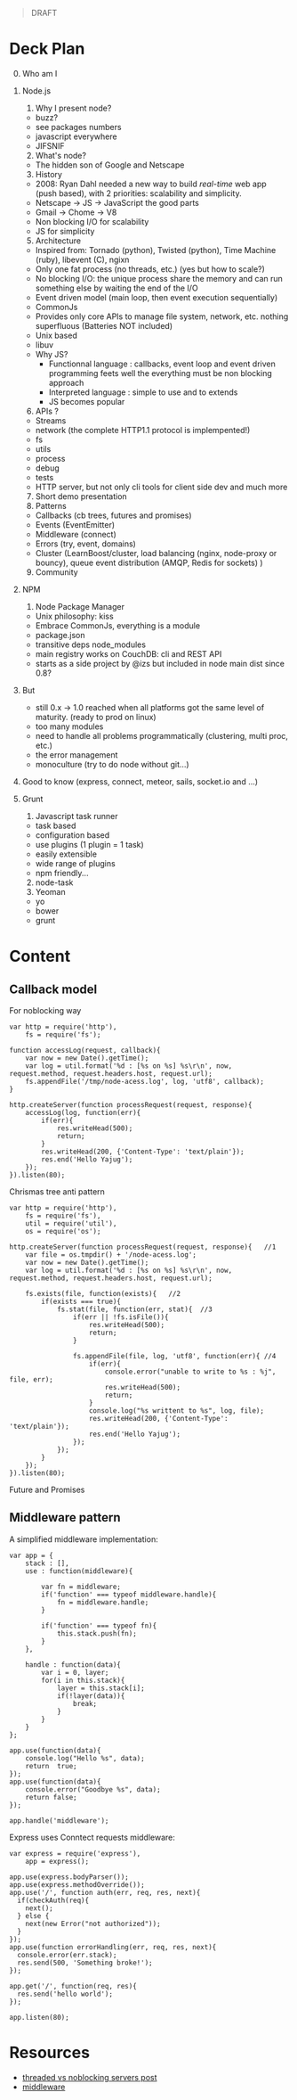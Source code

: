 > DRAFT

# Deck Plan

0. Who am I

1. Node.js
   1. Why I present node?
     - buzz? 
     - see packages numbers
     - javascript everywhere
     - JIFSNIF
   2. What's node?
     - The hidden son of Google and Netscape
   3. History
     - 2008: Ryan Dahl needed a new way to build _real-time_ web app (push based), with 2 priorities: scalability and simplicity.
     - Netscape -> JS -> JavaScript the good parts
     - Gmail -> Chome -> V8
     - Non blocking I/O for scalability
     - JS for simplicity
    5. Architecture
      - Inspired from: Tornado (python), Twisted (python), Time Machine (ruby), libevent (C), ngixn 
      - Only one fat process (no threads, etc.) (yes but how to scale?)
      - No blocking I/O: the unique process share the memory and can run something else by waiting the end of the I/O
      - Event driven model (main loop, then event execution sequentially)
      - CommonJs
      - Provides only core APIs to manage file system, network, etc. nothing superfluous (Batteries NOT included)
      - Unix based
      - libuv
      - Why JS?
		 - Functionnal language : callbacks, event loop and event driven programming feets well the everything must be non blocking approach
		 - Interpreted language : simple to use and to extends
		 - JS becomes popular
    6. APIs ?
     - Streams
     - network (the complete HTTP1.1 protocol is implempented!)
     - fs
     - utils
     - process
     - debug
     - tests
     - HTTP server, but not only cli tools for client side dev and much more
    7. Short demo presentation
    8. Patterns
     - Callbacks (cb trees, futures and promises)
     - Events (EventEmitter)
     - Middleware (connect)
     - Errors (try, event, domains)
     - Cluster (LearnBoost/cluster, load balancing (nginx, node-proxy or bouncy), queue event distribution (AMQP, Redis for sockets) )
    9. Community
2. NPM
    1. Node Package Manager
     - Unix philosophy: kiss
     - Embrace CommonJs, everything is a module
     - package.json
     - transitive deps node_modules
     - main registry works on CouchDB: cli and REST API
     - starts as a side project by @izs but included in node main dist since 0.8?
3. But
    - still 0.x -> 1.0 reached when all platforms got the same level of maturity. (ready to prod on linux)
    - too many modules
    - need to handle all problems programmatically (clustering, multi proc, etc.)
    - the error management 
    - monoculture (try to do node without git...)
4. Good to know (express, connect, meteor, sails, socket.io and ...) 
5. Grunt
    1. Javascript task runner
     - task based
     - configuration based
     - use plugins (1 plugin = 1 task)
     - easily extensible
     - wide range of plugins
     - npm friendly... 
    2. node-task
    3. Yeoman 
     - yo 
     - bower
     - grunt
# Content

## Callback model

For noblocking way

	var http = require('http'),
		fs = require('fs');

	function accessLog(request, callback){
		var now = new Date().getTime();
		var log = util.format('%d : [%s on %s] %s\r\n', now, request.method, request.headers.host, request.url);
		fs.appendFile('/tmp/node-acess.log', log, 'utf8', callback);
	}

	http.createServer(function processRequest(request, response){
		accessLog(log, function(err){
			if(err){
				res.writeHead(500);
				return;
			} 
			res.writeHead(200, {'Content-Type': 'text/plain'});
			res.end('Hello Yajug');
		});
	}).listen(80);


Chrismas tree anti pattern

	var http = require('http'),
		fs = require('fs'),
		util = require('util'),
		os = require('os');

	http.createServer(function processRequest(request, response){	//1
		var file = os.tmpdir() + '/node-acess.log';
		var now = new Date().getTime();
		var log = util.format('%d : [%s on %s] %s\r\n', now, request.method, request.headers.host, request.url);
				
		fs.exists(file, function(exists){	//2 
			if(exists === true){
				fs.stat(file, function(err, stat){ 	//3
					if(err || !fs.isFile()){
						res.writeHead(500);
						return;
					} 
					
					fs.appendFile(file, log, 'utf8', function(err){ //4
						if(err){
							console.error("unable to write to %s : %j", file, err);
							res.writeHead(500);
							return;
						} 
						console.log("%s writtent to %s", log, file);
						res.writeHead(200, {'Content-Type': 'text/plain'});
						res.end('Hello Yajug');
					});
				});
			}
		});
	}).listen(80);


Future and Promises
	

## Middleware pattern

A simplified middleware implementation:

	var app = {
		stack : [],
		use : function(middleware){
	
			var fn = middleware;
			if('function' === typeof middleware.handle){
				fn = middleware.handle;
			}
		
			if('function' === typeof fn){
				this.stack.push(fn);
			}
		},

		handle : function(data){
			var i = 0, layer;
			for(i in this.stack){
				layer = this.stack[i];
				if(!layer(data)){
					break;
				}
			}
		}
	};

	app.use(function(data){
		console.log("Hello %s", data);
		return  true;
	});
	app.use(function(data){
		console.error("Goodbye %s", data);
		return false;
	});

	app.handle('middleware');


Express uses Conntect requests middleware:

	var express = require('express'),
		app = express();
	
	app.use(express.bodyParser());
	app.use(express.methodOverride());
	app.use('/', function auth(err, req, res, next){
	  if(checkAuth(req){
		next();
	  } else {
		next(new Error("not authorized"));
	  }
	});
	app.use(function errorHandling(err, req, res, next){
	  console.error(err.stack);
	  res.send(500, 'Something broke!');
	});

	app.get('/', function(req, res){
	  res.send('hello world');
	});

	app.listen(80);


# Resources

- [threaded vs noblocking servers post](http://amix.dk/blog/post/19581)
- [middleware](http://stephensugden.com/middleware_guide/)
